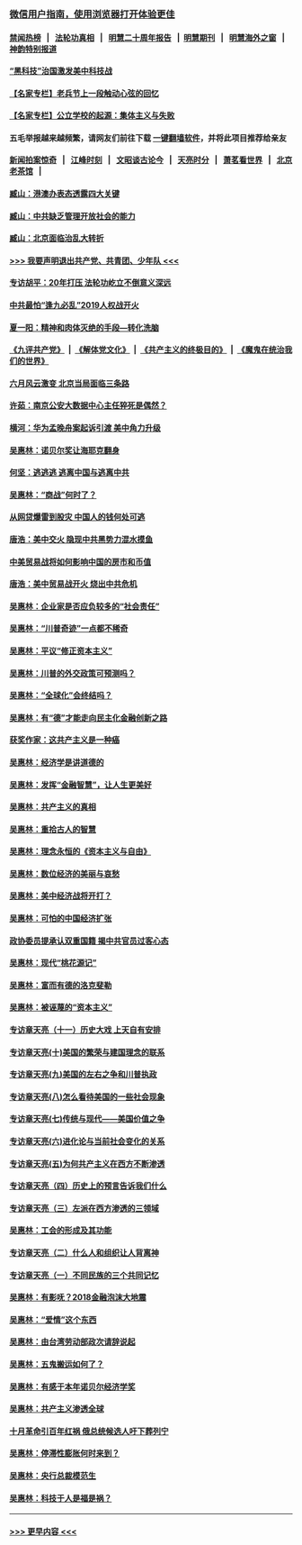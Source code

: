 ### [微信用户指南，使用浏览器打开体验更佳](https://github.com/gfw-breaker/banned-news1/blob/master/indexes/wechat-guide.md?t=0)
#### [禁闻热榜](热点新闻.md?t=0)  &nbsp;&nbsp;|&nbsp;&nbsp; [法轮功真相](https://github.com/gfw-breaker/truth/blob/master/README.md?t=0) &nbsp;&nbsp;|&nbsp;&nbsp; [明慧二十周年报告](https://github.com/gfw-breaker/mh-reports/blob/master/README.md?t=0) &nbsp;&nbsp;|&nbsp;&nbsp;[明慧期刊](https://github.com/gfw-breaker/mh-qikan) &nbsp;&nbsp;|&nbsp;&nbsp; [明慧海外之窗](https://github.com/gfw-breaker/mh-news/blob/master/README.md?t=0) &nbsp;&nbsp;|&nbsp;&nbsp; [神韵特别报道](https://github.com/gfw-breaker/mh-news/blob/master/shenyun.md?t=0)
#### [“黑科技”治国激发美中科技战](../pages/nsc423/n11638056.md?t=02071455) 
#### [【名家专栏】老兵节上一段触动心弦的回忆](../pages/nsc423/n11646016.md?t=02071455) 
#### [【名家专栏】公立学校的起源：集体主义与失败](../pages/nsc423/n11601833.md?t=02071455) 
#### 五毛举报越来越频繁，请网友们前往下载 [一键翻墙软件](https://github.com/gfw-breaker/ssr-accounts)，并将此项目推荐给亲友
#### [新闻拍案惊奇](https://github.com/gfw-breaker/banned-news1/blob/master/pages/link4.md) &nbsp;&nbsp;|&nbsp;&nbsp; [江峰时刻](https://github.com/gfw-breaker/banned-news1/blob/master/pages/link4.md) &nbsp;&nbsp;|&nbsp;&nbsp; [文昭谈古论今](https://github.com/gfw-breaker/banned-news1/blob/master/pages/link4.md) &nbsp;&nbsp;|&nbsp;&nbsp; [天亮时分](https://github.com/gfw-breaker/banned-news1/blob/master/pages/link4.md) &nbsp;&nbsp;|&nbsp;&nbsp; [萧茗看世界](https://github.com/gfw-breaker/banned-news1/blob/master/pages/link4.md) &nbsp;&nbsp;|&nbsp;&nbsp; [北京老茶馆](https://github.com/gfw-breaker/banned-news1/blob/master/pages/link4.md) &nbsp;&nbsp;|&nbsp;&nbsp; 
#### [臧山：港澳办表态透露四大关键](../pages/nsc423/n11421628.md?t=02071455) 
#### [臧山：中共缺乏管理开放社会的能力](../pages/nsc423/n11407457.md?t=02071455) 
#### [臧山：北京面临治乱大转折](../pages/nsc423/n11406895.md?t=02071455) 
#### [>>> 我要声明退出共产党、共青团、少年队 <<<](https://github.com/begood0513/goodnews/blob/master/quit/letter.md) 
#### [专访胡平：20年打压 法轮功屹立不倒意义深远](../pages/nsc423/n11398800.md?t=02071455) 
#### [中共最怕“逢九必乱”2019人权战开火](../pages/nsc423/n11385248.md?t=02071455) 
#### [夏一阳：精神和肉体灭绝的手段—转化洗脑](../pages/nsc423/n11368250.md?t=02071455) 
#### [《九评共产党》](https://github.com/begood0513/9ping.md/blob/master/README.md) &nbsp;|&nbsp; [《解体党文化》](../../../../jtdwh.md/blob/master/README.md)  &nbsp;|&nbsp; [《共产主义的终极目的》](../../../../gczydzjmd.md/blob/master/README.md) &nbsp;|&nbsp; [《魔鬼在统治我们的世界》](../../../../mgztzwmdsj.md/blob/master/README.md) 
#### [六月风云激变 北京当局面临三条路](../pages/nsc423/n11313668.md?t=02071455) 
#### [许茹：南京公安大数据中心主任猝死是偶然？](../pages/nsc423/n11064744.md?t=02071455) 
#### [横河：华为孟晚舟案起诉引渡 美中角力升级](../pages/nsc423/n11027230.md?t=02071455) 
#### [吴惠林：诺贝尔奖让海耶克翻身](../pages/nsc423/n10890049.md?t=02071455) 
#### [何坚：逃逃逃 逃离中国与逃离中共](../pages/nsc423/n10592891.md?t=02071455) 
#### [吴惠林：“商战”何时了？](../pages/nsc423/n10573558.md?t=02071455) 
#### [从网贷爆雷到股灾 中国人的钱何处可逃](../pages/nsc423/n10572800.md?t=02071455) 
#### [唐浩：美中交火 隐现中共黑势力混水摸鱼](../pages/nsc423/n10544040.md?t=02071455) 
#### [中美贸易战将如何影响中国的房市和币值](../pages/nsc423/n10543697.md?t=02071455) 
#### [唐浩：美中贸易战开火 烧出中共危机](../pages/nsc423/n10540126.md?t=02071455) 
#### [吴惠林：企业家是否应负较多的“社会责任”](../pages/nsc423/n10535022.md?t=02071455) 
#### [吴惠林：“川普奇迹”一点都不稀奇](../pages/nsc423/n10512808.md?t=02071455) 
#### [吴惠林：平议“修正资本主义”](../pages/nsc423/n10495724.md?t=02071455) 
#### [吴惠林：川普的外交政策可预测吗？](../pages/nsc423/n10462387.md?t=02071455) 
#### [吴惠林：“全球化”会终结吗？](../pages/nsc423/n10452838.md?t=02071455) 
#### [吴惠林：有“德”才能走向民主化金融创新之路](../pages/nsc423/n10432292.md?t=02071455) 
#### [获奖作家：这共产主义是一种癌](../pages/nsc423/n10431541.md?t=02071455) 
#### [吴惠林：经济学是讲道德的](../pages/nsc423/n10398014.md?t=02071455) 
#### [吴惠林：发挥“金融智慧”，让人生更美好](../pages/nsc423/n10375019.md?t=02071455) 
#### [吴惠林：共产主义的真相](../pages/nsc423/n10351394.md?t=02071455) 
#### [吴惠林：重拾古人的智慧](../pages/nsc423/n10337691.md?t=02071455) 
#### [吴惠林：理念永恒的《资本主义与自由》](../pages/nsc423/n10316274.md?t=02071455) 
#### [吴惠林：数位经济的美丽与哀愁](../pages/nsc423/n10292946.md?t=02071455) 
#### [吴惠林：美中经济战将开打？](../pages/nsc423/n10258825.md?t=02071455) 
#### [吴惠林：可怕的中国经济扩张](../pages/nsc423/n10219147.md?t=02071455) 
#### [政协委员提承认双重国籍 揭中共官员过客心态](../pages/nsc423/n10208809.md?t=02071455) 
#### [吴惠林：现代“桃花源记”](../pages/nsc423/n10185234.md?t=02071455) 
#### [吴惠林：富而有德的洛克斐勒](../pages/nsc423/n10142264.md?t=02071455) 
#### [吴惠林：被诬蔑的“资本主义”](../pages/nsc423/n10124816.md?t=02071455) 
#### [专访章天亮（十一）历史大戏 上天自有安排](../pages/nsc423/n10094905.md?t=02071455) 
#### [专访章天亮(十)美国的繁荣与建国理念的联系](../pages/nsc423/n10094899.md?t=02071455) 
#### [专访章天亮(九)美国的左右之争和川普执政](../pages/nsc423/n10094889.md?t=02071455) 
#### [专访章天亮(八)怎么看待美国的一些社会现象](../pages/nsc423/n10094857.md?t=02071455) 
#### [专访章天亮(七)传统与现代——美国价值之争](../pages/nsc423/n10093140.md?t=02071455) 
#### [专访章天亮(六)进化论与当前社会变化的关系](../pages/nsc423/n10092036.md?t=02071455) 
#### [专访章天亮(五)为何共产主义在西方不断渗透](../pages/nsc423/n10083620.md?t=02071455) 
#### [专访章天亮（四）历史上的预言告诉我们什么](../pages/nsc423/n10083606.md?t=02071455) 
#### [专访章天亮（三）左派在西方渗透的三领域](../pages/nsc423/n10081115.md?t=02071455) 
#### [吴惠林：工会的形成及其功能](../pages/nsc423/n10080633.md?t=02071455) 
#### [专访章天亮（二）什么人和组织让人背离神](../pages/nsc423/n10076637.md?t=02071455) 
#### [专访章天亮（一）不同民族的三个共同记忆](../pages/nsc423/n10074188.md?t=02071455) 
#### [吴惠林：有影呒？2018金融泡沫大地震](../pages/nsc423/n10040534.md?t=02071455) 
#### [吴惠林：“爱情”这个东西](../pages/nsc423/n10019423.md?t=02071455) 
#### [吴惠林：由台湾劳动部政次请辞说起](../pages/nsc423/n9979679.md?t=02071455) 
#### [吴惠林：五鬼搬运如何了？](../pages/nsc423/n9925338.md?t=02071455) 
#### [吴惠林：有感于本年诺贝尔经济学奖](../pages/nsc423/n9871883.md?t=02071455) 
#### [吴惠林：共产主义渗透全球](../pages/nsc423/n9812748.md?t=02071455) 
#### [十月革命引百年红祸 俄总统候选人吁下葬列宁](../pages/nsc423/n9810182.md?t=02071455) 
#### [吴惠林：停滞性膨胀何时来到？](../pages/nsc423/n9764136.md?t=02071455) 
#### [吴惠林：央行总裁模范生](../pages/nsc423/n9728134.md?t=02071455) 
#### [吴惠林：科技于人是福是祸？](../pages/nsc423/n9672982.md?t=02071455) 

----
#### [ >>> 更早内容 <<< ](../indexes/nsc423-earlier.md)
